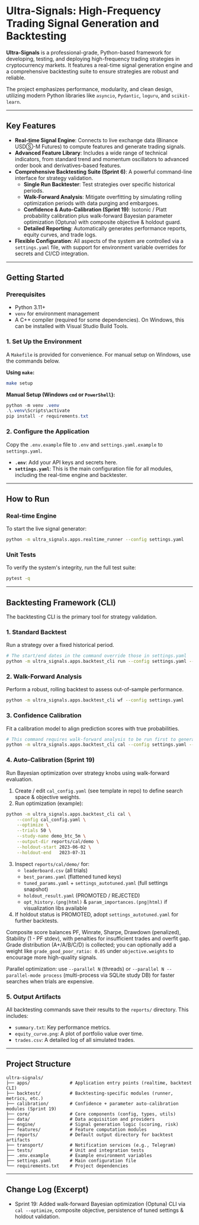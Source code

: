 # Ultra-Signals: High-Frequency Trading Signal Generation and Backtesting

**Ultra-Signals** is a professional-grade, Python-based framework for developing, testing, and deploying high-frequency trading strategies in cryptocurrency markets. It features a real-time signal generation engine and a comprehensive backtesting suite to ensure strategies are robust and reliable.

The project emphasizes performance, modularity, and clean design, utilizing modern Python libraries like `asyncio`, `Pydantic`, `loguru`, and `scikit-learn`.

---
## Key Features

*   **Real-time Signal Engine**: Connects to live exchange data (Binance USDⓈ-M Futures) to compute features and generate trading signals.
*   **Advanced Feature Library**: Includes a wide range of technical indicators, from standard trend and momentum oscillators to advanced order book and derivatives-based features.
*   **Comprehensive Backtesting Suite (Sprint 6)**: A powerful command-line interface for strategy validation.
    *   **Single Run Backtester**: Test strategies over specific historical periods.
    *   **Walk-Forward Analysis**: Mitigate overfitting by simulating rolling optimization periods with data purging and embargoes.
    *   **Confidence & Auto-Calibration (Sprint 19)**: Isotonic / Platt probability calibration plus walk-forward Bayesian parameter optimization (Optuna) with composite objective & holdout guard.
    *   **Detailed Reporting**: Automatically generates performance reports, equity curves, and trade logs.
*   **Flexible Configuration**: All aspects of the system are controlled via a `settings.yaml` file, with support for environment variable overrides for secrets and CI/CD integration.

---
## Getting Started

### Prerequisites

*   Python 3.11+
*   `venv` for environment management
*   A C++ compiler (required for some dependencies). On Windows, this can be installed with Visual Studio Build Tools.

### 1. Set Up the Environment

A `Makefile` is provided for convenience. For manual setup on Windows, use the commands below.

**Using `make`:**
```bash
make setup
```

**Manual Setup (Windows `cmd` or `PowerShell`):**
```powershell
python -m venv .venv
.\.venv\Scripts\activate
pip install -r requirements.txt
```

### 2. Configure the Application

Copy the `.env.example` file to `.env` and `settings.yaml.example` to `settings.yaml`.

*   **`.env`**: Add your API keys and secrets here.
*   **`settings.yaml`**: This is the main configuration file for all modules, including the real-time engine and backtester.

---
## How to Run

### Real-time Engine

To start the live signal generator:
```bash
python -m ultra_signals.apps.realtime_runner --config settings.yaml
```

### Unit Tests

To verify the system's integrity, run the full test suite:
```bash
pytest -q
```

---
## Backtesting Framework (CLI)

The backtesting CLI is the primary tool for strategy validation.

### 1. Standard Backtest

Run a strategy over a fixed historical period.
```bash
# The start/end dates in the command override those in settings.yaml
python -m ultra_signals.apps.backtest_cli run --config settings.yaml --start 2024-01-01 --end 2024-06-30
```

### 2. Walk-Forward Analysis

Perform a robust, rolling backtest to assess out-of-sample performance.
```bash
python -m ultra_signals.apps.backtest_cli wf --config settings.yaml
```

### 3. Confidence Calibration

Fit a calibration model to align prediction scores with true probabilities.
```bash
# This command requires walk-forward analysis to be run first to generate predictions
python -m ultra_signals.apps.backtest_cli cal --config settings.yaml --method isotonic
```

### 4. Auto-Calibration (Sprint 19)

Run Bayesian optimization over strategy knobs using walk-forward evaluation.

1. Create / edit `cal_config.yaml` (see template in repo) to define search space & objective weights.
2. Run optimization (example):
```bash
python -m ultra_signals.apps.backtest_cli cal \
    --config cal_config.yaml \
    --optimize \
    --trials 50 \
    --study-name demo_btc_5m \
    --output-dir reports/cal/demo \
    --holdout-start 2023-06-02 \
    --holdout-end   2023-07-31
```
3. Inspect `reports/cal/demo/` for:
     - `leaderboard.csv` (all trials)
     - `best_params.yaml` (flattened tuned keys)
     - `tuned_params.yaml` + `settings_autotuned.yaml` (full settings snapshot)
     - `holdout_result.yaml` (PROMOTED / REJECTED)
    - `opt_history.(png|html)` & `param_importances.(png|html)` if visualization libs available
4. If holdout status is PROMOTED, adopt `settings_autotuned.yaml` for further backtests.

Composite score balances PF, Winrate, Sharpe, Drawdown (penalized), Stability (1 - PF stdev), with penalties for insufficient trades and overfit gap. Grade distribution (A+/A/B/C/D) is collected; you can optionally add a weight like `grade_good_poor_ratio: 0.05` under `objective.weights` to encourage more high-quality signals.

Parallel optimization: use `--parallel N` (threads) or `--parallel N --parallel-mode process` (multi-process via SQLite study DB) for faster searches when trials are expensive.

### 5. Output Artifacts

All backtesting commands save their results to the `reports/` directory. This includes:
*   `summary.txt`: Key performance metrics.
*   `equity_curve.png`: A plot of portfolio value over time.
*   `trades.csv`: A detailed log of all simulated trades.

---

## Project Structure

```
ultra-signals/
├── apps/               # Application entry points (realtime, backtest CLI)
├── backtest/           # Backtesting-specific modules (runner, metrics, etc.)
├── calibration/        # Confidence + parameter auto-calibration modules (Sprint 19)
├── core/               # Core components (config, types, utils)
├── data/               # Data acquisition and providers
├── engine/             # Signal generation logic (scoring, risk)
├── features/           # Feature computation modules
├── reports/            # Default output directory for backtest artifacts
├── transport/          # Notification services (e.g., Telegram)
├── tests/              # Unit and integration tests
├── .env.example        # Example environment variables
├── settings.yaml       # Main configuration file
└── requirements.txt    # Project dependencies
```

---
## Change Log (Excerpt)

* Sprint 19: Added walk-forward Bayesian optimization (Optuna) CLI via `cal --optimize`, composite objective, persistence of tuned settings & holdout validation.